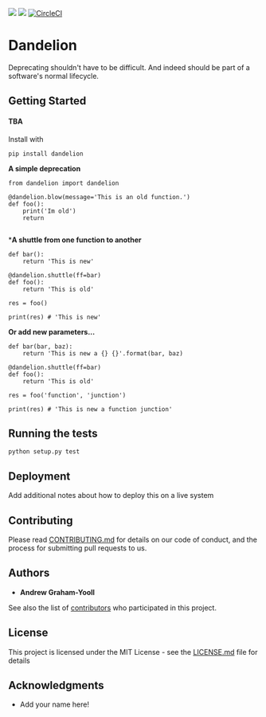 <a href="https://codeclimate.com/github/andrewgy8/deprecator/maintainability"><img src="https://api.codeclimate.com/v1/badges/58843681d3cc1cf5e58c/maintainability" /></a>
<a href="https://codeclimate.com/github/andrewgy8/deprecator/test_coverage"><img src="https://api.codeclimate.com/v1/badges/58843681d3cc1cf5e58c/test_coverage" /></a>
[![CircleCI](https://circleci.com/gh/andrewgy8/deprecator.svg?style=svg)](https://circleci.com/gh/andrewgy8/deprecator)

# Dandelion

Deprecating shouldn't have to be difficult. And indeed should be part of a software's normal lifecycle.  

## Getting Started

#### TBA
Install with 

`pip install dandelion`


**A simple deprecation**

```
from dandelion import dandelion

@dandelion.blow(message='This is an old function.')
def foo():
    print('Im old')
    return 
    
```

***A shuttle from one function to another**

```
def bar():
    return 'This is new'

@dandelion.shuttle(ff=bar)
def foo():
    return 'This is old'

res = foo()

print(res) # 'This is new'  
```

**Or add new parameters...**

```
def bar(bar, baz):
    return 'This is new a {} {}'.format(bar, baz)

@dandelion.shuttle(ff=bar)
def foo():
    return 'This is old'

res = foo('function', 'junction')

print(res) # 'This is new a function junction'  
```

## Running the tests

`python setup.py test`

## Deployment

Add additional notes about how to deploy this on a live system

## Contributing

Please read [CONTRIBUTING.md](https://gist.github.com/PurpleBooth/b24679402957c63ec426) for details on our code of conduct, and the process for submitting pull requests to us.

## Authors

* **Andrew Graham-Yooll**

See also the list of [contributors](https://github.com/your/project/contributors) who participated in this project.

## License

This project is licensed under the MIT License - see the [LICENSE.md](LICENSE.md) file for details

## Acknowledgments

* Add your name here!